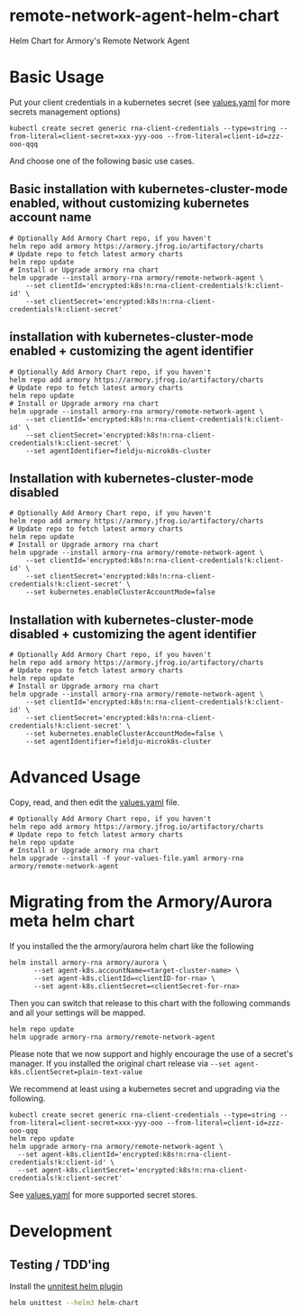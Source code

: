 # remote-network-agent-helm-chart
Helm Chart for Armory's Remote Network Agent

# Basic Usage

Put your client credentials in a kubernetes secret (see [values.yaml](values.yaml) for more secrets management options)

```shell
kubectl create secret generic rna-client-credentials --type=string --from-literal=client-secret=xxx-yyy-ooo --from-literal=client-id=zzz-ooo-qqq
```

And choose one of the following basic use cases.

## Basic installation with kubernetes-cluster-mode enabled, without customizing kubernetes account name
```shell
# Optionally Add Armory Chart repo, if you haven't
helm repo add armory https://armory.jfrog.io/artifactory/charts
# Update repo to fetch latest armory charts
helm repo update
# Install or Upgrade armory rna chart
helm upgrade --install armory-rna armory/remote-network-agent \
    --set clientId='encrypted:k8s!n:rna-client-credentials!k:client-id' \
    --set clientSecret='encrypted:k8s!n:rna-client-credentials!k:client-secret'
```

## installation with kubernetes-cluster-mode enabled + customizing the agent identifier
```shell
# Optionally Add Armory Chart repo, if you haven't
helm repo add armory https://armory.jfrog.io/artifactory/charts
# Update repo to fetch latest armory charts
helm repo update
# Install or Upgrade armory rna chart
helm upgrade --install armory-rna armory/remote-network-agent \
    --set clientId='encrypted:k8s!n:rna-client-credentials!k:client-id' \
    --set clientSecret='encrypted:k8s!n:rna-client-credentials!k:client-secret' \
    --set agentIdentifier=fieldju-microk8s-cluster
```

## Installation with kubernetes-cluster-mode disabled
```shell
# Optionally Add Armory Chart repo, if you haven't
helm repo add armory https://armory.jfrog.io/artifactory/charts
# Update repo to fetch latest armory charts
helm repo update
# Install or Upgrade armory rna chart
helm upgrade --install armory-rna armory/remote-network-agent \
    --set clientId='encrypted:k8s!n:rna-client-credentials!k:client-id' \
    --set clientSecret='encrypted:k8s!n:rna-client-credentials!k:client-secret' \
    --set kubernetes.enableClusterAccountMode=false
```

## Installation with kubernetes-cluster-mode disabled + customizing the agent identifier
```shell
# Optionally Add Armory Chart repo, if you haven't
helm repo add armory https://armory.jfrog.io/artifactory/charts
# Update repo to fetch latest armory charts
helm repo update
# Install or Upgrade armory rna chart
helm upgrade --install armory-rna armory/remote-network-agent \
    --set clientId='encrypted:k8s!n:rna-client-credentials!k:client-id' \
    --set clientSecret='encrypted:k8s!n:rna-client-credentials!k:client-secret' \
    --set kubernetes.enableClusterAccountMode=false \
    --set agentIdentifier=fieldju-microk8s-cluster
```

# Advanced Usage

Copy, read, and then edit the [values.yaml](values.yaml) file.

```shell
# Optionally Add Armory Chart repo, if you haven't
helm repo add armory https://armory.jfrog.io/artifactory/charts
# Update repo to fetch latest armory charts
helm repo update
# Install or Upgrade armory rna chart
helm upgrade --install -f your-values-file.yaml armory-rna armory/remote-network-agent
```

# Migrating from the Armory/Aurora meta helm chart

If you installed the the armory/aurora helm chart like the following

```shell
helm install armory-rna armory/aurora \
      --set agent-k8s.accountName=<target-cluster-name> \
      --set agent-k8s.clientId=<clientID-for-rna> \
      --set agent-k8s.clientSecret=<clientSecret-for-rna>
```

Then you can switch that release to this chart with the following commands and all your settings will be mapped.

```shell
helm repo update
helm upgrade armory-rna armory/remote-network-agent
```

Please note that we now support and highly encourage the use of a secret's manager.
If you installed the original chart release via `--set agent-k8s.clientSecret=plain-text-value`

We recommend at least using a kubernetes secret and upgrading via the following.

```shell
kubectl create secret generic rna-client-credentials --type=string --from-literal=client-secret=xxx-yyy-ooo --from-literal=client-id=zzz-ooo-qqq
helm repo update
helm upgrade armory-rna armory/remote-network-agent \
  --set agent-k8s.clientId='encrypted:k8s!n:rna-client-credentials!k:client-id' \
  --set agent-k8s.clientSecret='encrypted:k8s!n:rna-client-credentials!k:client-secret'
```

See [values.yaml](values.yaml) for more supported secret stores.

# Development

## Testing / TDD'ing

Install the [unnitest helm plugin](https://github.com/quintush/helm-unittest) 

```bash
helm unittest --helm3 helm-chart
```
